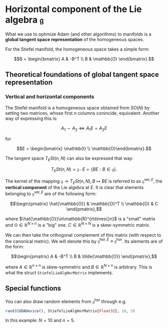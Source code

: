 # Horizontal component of the Lie algebra $\mathfrak{g}$

What we use to optimize Adam (and other algorithms) to manifolds is a **global tangent space representation** of the homogeneous spaces. 

For the Stiefel manifold, the homogeneous space takes a simple form: 
```math 
B = \begin{bmatrix}
    A & -B^T \\ 
    B & \mathbb{O}
\end{bmatrix}.
```

## Theoretical foundations of global tangent space representation

### Vertical and horizontal components

The Stiefel manifold is a homogeneous space obtained from $SO(N)$ by setting two matrices, whose first $n$ columns conincide, equivalent. 
Another way of expressing this is: 
```math
A_1 \sim A_2 \iff A_1E = A_2E
```
for 
```math 
E = \begin{bmatrix} \mathbb{I} \\ \mathbb{O}\end{bmatrix}.
```

The tangent space $T_ESt(n,N)$ can also be expressed that way:
```math
T_ESt(n,N) = \mathfrak{g}\cdot{}E = \{BE:B\in\mathfrak{g}\}.
```
The kernel of the mapping $\mathfrak{g}\to{}T_ESt(n,N), B\mapsto{}BE$ is referred to as $\mathfrak{g}^{\mathrm{ver},E}$, the **vertical component** of the Lie algebra at $E$. It is clear that elements belonging to $\mathfrak{g}^{\mathrm{ver},E}$ are of the following form: 
```math 
\begin{pmatrix}
\hat{\mathbb{O}} & \mathbb{O}^T \\ 
\mathbb{O} & C
\end{pmatrix},
```
where $\hat{\mathbb{O}}\in\mathbb{R}^{n\times{}n}$ is a "small" matrix and $\mathbb{O}\in\mathbb{R}^{N\times{}n}$ is a "big" one. $C\in\mathbb{R}^{N\times{}N}$ is a skew-symmetric matrix. 

We can then take the orthogonal complement of this matrix (with respect to the canonical metric). We will denote this by $\mathfrak{g}^{\mathrm{hor},E}\equiv\mathfrak{g}^\mathrm{hor}$. Its alements are of the form: 
```math
\begin{pmatrix}
A & -B^T \\ 
B & \tilde{\mathbb{O}}
\end{pmatrix},
```
where $A\in\mathbb{R}^{n\times{}n}$ is skew-symmetric and $B\in\mathbb{R}^{N\times{}n}$ is arbitrary. This is what the struct `StiefelLieAlgHorMatrix` implements. 

## Special functions

You can also draw random elements from $\mathfrak{g}^\mathrm{hor}$ through e.g. 
```julia
rand(CUDADevice(), StiefelLieAlgHorMatrix{Float32}, 10, 5)
```
In this example: $N=10$ and $n=5$.